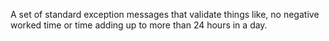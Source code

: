 A set of standard exception messages that validate things like, no negative worked time or time adding up to more than 24 hours in a day.  